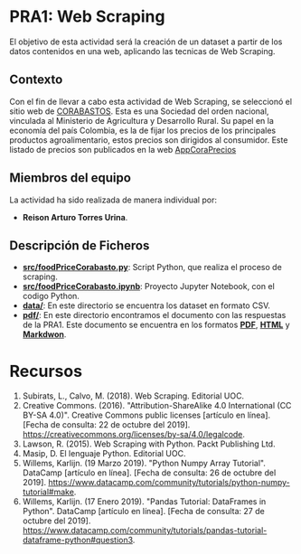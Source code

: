 
# PRA1: Web Scraping

El objetivo de esta actividad será la creación de un dataset a partir de los datos contenidos en una web, aplicando las tecnicas de Web Scraping.

## Contexto

Con el fin de llevar a cabo esta actividad de Web Scraping, se seleccionó el sitio web de [CORABASTOS](https://www.corabastos.com.co/aNuevo/index.php/about-joomla/nuestra-historia). Esta  es una Sociedad del orden nacional, vinculada al Ministerio de Agricultura y Desarrollo Rural. Su papel en la economía del país Colombia, es la de fijar los precios de los principales productos agroalimentario, estos precios son dirigidos al consumidor. Este listado de precios son publicados en la web [AppCoraPrecios](https://www.corabastos.com.co/sitio/historicoApp2/reportes/prueba.php)

## Miembros del equipo

La actividad ha sido realizada de manera individual por:
* **Reison Arturo Torres Urina**.

## Descripción de Ficheros

* __[src/foodPriceCorabasto.py](https://github.com/reison-torres/webscraping/blob/master/src/foodPriceCorabastos.py)__: Script Python, que realiza el proceso de scraping.
* __[src/foodPriceCorabasto.ipynb](https://github.com/reison-torres/webscraping/blob/master/src/foodPriceCorabastos.ipynb)__: Proyecto Jupyter Notebook, con el codigo Python.
* __[data/](https://github.com/reison-torres/webscraping/tree/master/data)__: En este directorio se encuentra los dataset en formato CSV.
* __[pdf/](https://github.com/reison-torres/webscraping/tree/master/pdf/)__: En este directorio encontramos el documento con las respuestas de la PRA1. Este documento se encuentra en los formatos __[PDF](https://github.com/reison-torres/webscraping/tree/master/pdf/respuestas.pdf)__, __[HTML](https://github.com/reison-torres/webscraping/tree/master/pdf/respuestas.html)__ y __[Markdwon](https://github.com/reison-torres/webscraping/tree/master/pdf/respuestas.md)__.

# Recursos

1. Subirats, L., Calvo, M. (2018). Web Scraping. Editorial UOC.  
2. Creative Commons. (2016). "Attribution-ShareAlike 4.0 International (CC BY-SA 4.0)". Creative Commons public licenses [artículo en línea]. [Fecha de consulta: 22 de octubre del 2019]. <https://creativecommons.org/licenses/by-sa/4.0/legalcode>.  
3. Lawson, R. (2015). Web Scraping with Python. Packt Publishing Ltd.  
4. Masip, D. El lenguaje Python. Editorial UOC.  
5. Willems, Karlijn. (19 Marzo 2019). "Python Numpy Array Tutorial". DataCamp [artículo en línea]. [Fecha de consulta: 26 de octubre del 2019]. <https://www.datacamp.com/community/tutorials/python-numpy-tutorial#make>.  
6. Willems, Karlijn. (17 Enero 2019). "Pandas Tutorial: DataFrames in Python". DataCamp [artículo en línea]. [Fecha de consulta: 27 de octubre del 2019].  <https://www.datacamp.com/community/tutorials/pandas-tutorial-dataframe-python#question3>. 

